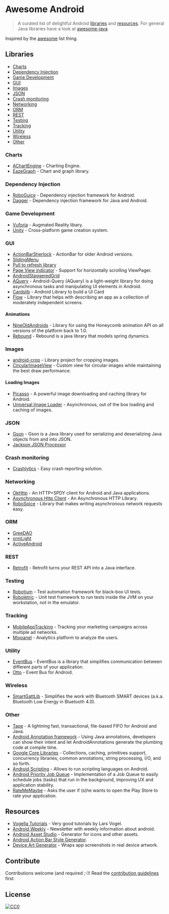 # Awesome Android

> A curated list of delightful Android [libraries](#libraries) and [resources](#resources). For general Java libraries have a look at [awesome-java](https://github.com/akullpp/awesome-java).

Inspired by the [awesome](https://github.com/sindresorhus/awesome) list thing.

## Libraries

- [Charts](#charts)
- [Dependency Injection](#dependency-injection)
- [Game Development](#game-development)
- [GUI](#gui)
- [Images](#images)
- [JSON](#json)
- [Crash monitoring](#crash-monitoring)
- [Networking](#networking)
- [ORM](#orm)
- [REST](#rest)
- [Testing](#testing)
- [Tracking](#tracking)
- [Utility](#utility)
- [Wireless](#wireless)
- [Other](#other)

### Charts

- [AChartEngine](http://code.google.com/p/achartengine/) - Charting Engine.
- [EazeGraph](https://github.com/blackfizz/EazeGraph) - Chart and graph library.

### Dependency Injection

- [RoboGuice](https://github.com/robolectric/robolectric) - Dependency injection framework for Android.
- [Dagger](https://github.com/square/Dagger) - Dependency injection framework for Java and Android.

### Game Development

- [Vuforia](https://www.vuforia.com) - Augmated Reality libary.
- [Unity](http://unity3d.com/unity/multiplatform/mobile) - Cross-platform game creation system.

### GUI

- [ActionBarSherlock](http://actionbarsherlock.com) - ActionBar for older Android versions.
- [SlidingMenu](https://github.com/jfeinstein10/SlidingMenu)
- [Pull to refresh library](https://github.com/chrisbanes/Android-PullToRefresh)
- [Page View indicator](https://github.com/JakeWharton/Android-ViewPagerIndicator) - Support for horizontally scrolling ViewPager.
- [AndroidStaggeredGrid](https://github.com/etsy/AndroidStaggeredGrid)
- [AQuery](https://code.google.com/p/android-query/) - Android-Query (AQuery) is a light-weight library for doing asynchronous tasks and manipulating UI elements in Android.
- [Cardslib](https://github.com/gabrielemariotti/cardslib) - Android Library to build a UI Card
- [Flow](https://github.com/square/flow) - Library that helps with describing an app as a collection of moderately independent screens.

#### Animations
- [NineOldAndroids](https://github.com/JakeWharton/NineOldAndroids) - Library for using the Honeycomb animation API on all versions of the platform back to 1.0.
- [Rebound](https://github.com/facebook/rebound) - Rebound is a java library that models spring dynamics.

### Images

- [android-crop](https://github.com/jdamcd/android-crop) - Library project for cropping images.
- [CircularImageView](https://github.com/Pkmmte/CircularImageView) - Custom view for circular images while maintaining the best draw performance.

#### Loading Images

- [Picasso](https://github.com/square/picasso) - A powerful image downloading and caching library for Android.
- [Universal Image Loader](https://github.com/nostra13/Android-Universal-Image-Loader) - Asynchronous, out of the box loading and caching of images.

### JSON

- [Gson](https://code.google.com/p/google-gson/) - Gson is a Java library used for serializing and deserializing Java objects from and into JSON.
- [Jackson JSON Processor](http://jackson.codehaus.org)

### Crash monitoring

- [Crashlytics](https://crashlytics.com) - Easy crash reporting solution.

### Networking

- [OkHttp](https://github.com/square/okhttp) - An HTTP+SPDY client for Android and Java applications.
- [Asynchronous Http Client](https://github.com/loopj/android-async-http) - An Asynchronous HTTP Library.
- [RoboSpice](https://github.com/stephanenicolas/robospice) - Library that makes writing asynchronous network requests easy.

### ORM

- [GreeDAO](http://greendao-orm.com/)
- [ormLight](http://ormlite.com/sqlite_java_android_orm.shtml)
- [ActiveAndroid](http://www.activeandroid.com/)

### REST

- [Retrofit](http://square.github.io/retrofit/) - Retrofit turns your REST API into a Java interface.

### Testing

- [Robotium](https://code.google.com/p/robotium/) - Test automation framework for black-box UI tests.
- [Roboletric](http://robolectric.org/) - Unit test framework to run tests inside the JVM on your workstation, not in the emulator. 

### Tracking

- [MobileAppTracking](http://mobileapptracking.com/) - Tracking your marketing campaigns across multiple ad networks.
- [Mixpanel](https://mixpanel.com/) - Analytics platform to analyze the users.

### Utility

- [EventBus](http://greenrobot.github.io/EventBus/) - EventBus is a library that simplifies communication between different parts of your application.
- [Otto](https://github.com/square/otto) - Event Bus for Android.

### Wireless

- [SmartGattLib](https://github.com/movisens/SmartGattLib) - Simplifies the work with Bluetooth SMART devices (a.k.a. Bluetooth Low Energy in Bluetooth 4.0).

### Other 

- [Tape](https://github.com/square/tape) - A lightning fast, transactional, file-based FIFO for Android and Java.
- [Android Annotation framework](https://github.com/excilys/androidannotations) - Using Java annotations, developers can show their intent and let AndroidAnnotations generate the plumbing code at compile time.
- [Google Core Libraries](https://code.google.com/p/guava-libraries/) - Collections, caching, primitives support, concurrency libraries, common annotations, string processing, I/O, and so forth.
- [Android Scripting](http://code.google.com/p/android-scripting/) - Allows to run scripting languages on Android.
- [Android Priority Job Queue](https://github.com/path/android-priority-jobqueue) - Implementation of a Job Queue to easily schedule jobs (tasks) that run in the background, improving UX and application stability.
- [RateMeMaybe](https://github.com/Kopfgeldjaeger/RateMeMaybe) - Asks the user if (s)he wants to open the Play Store to rate your application.

## Resources

- [Vogella Tutorials](http://www.vogella.com/tutorials/android.html) - Very good tutorials by Lars Vogel.
- [Android Weekly](http://androidweekly.net) - Newsletter with weekly information about android.
- [Android Asset Studio](http://romannurik.github.io/AndroidAssetStudio/) - Generator for icons and other assets.
- [Android Action Bar Style Generator](http://jgilfelt.github.io/android-actionbarstylegenerator/).
- [Device Art Generator](http://developer.android.com/distribute/tools/promote/device-art.html) - Wraps app screenshots in real device artwork.

## Contribute

Contributions welcome (and required ;-)! Read the [contribution guidelines](contributing.md) first.

## License

[![CC0](http://i.creativecommons.org/p/zero/1.0/88x31.png)](http://creativecommons.org/publicdomain/zero/1.0/)
